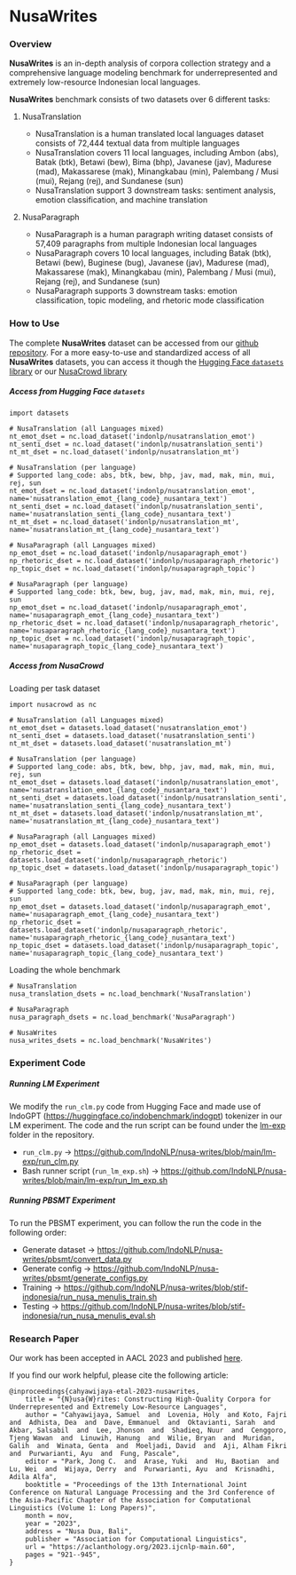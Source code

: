 # NusaWrites

### Overview
**NusaWrites** is an in-depth analysis of corpora collection strategy and a comprehensive language modeling benchmark for underrepresented and extremely low-resource Indonesian local languages.

**NusaWrites** benchmark consists of two datasets over 6 different tasks: 
1. NusaTranslation 
	- NusaTranslation is a human translated local languages dataset consists of 72,444 textual data from multiple languages
	- NusaTranslation covers 11 local languages, including Ambon (abs), Batak (btk), Betawi (bew), Bima (bhp), Javanese (jav), Madurese (mad), Makassarese (mak), Minangkabau (min), Palembang / Musi (mui), Rejang (rej), and Sundanese (sun)
	- NusaTranslation support 3 downstream tasks: sentiment analysis, emotion classification, and machine translation
	
2. NusaParagraph
	- NusaParagraph is a human paragraph writing dataset consists of 57,409 paragraphs from multiple Indonesian local languages
	- NusaParagraph covers 10 local languages, including Batak (btk), Betawi (bew), Buginese (bug), Javanese (jav), Madurese (mad), Makassarese (mak), Minangkabau (min), Palembang / Musi (mui), Rejang (rej), and Sundanese (sun)
	- NusaParagraph supports 3 downstream tasks: emotion classification, topic modeling, and rhetoric mode classification

### How to Use

The complete **NusaWrites** dataset can be accessed from our [github repository](https://github.com/IndoNLP/nusa-writes). 
For a more easy-to-use and standardized access of all **NusaWrites** datasets, you can access it though the [Hugging Face `datasets` library]() or our [NusaCrowd library]()

##### Access from Hugging Face `datasets`
```
import datasets

# NusaTranslation (all Languages mixed)
nt_emot_dset = nc.load_dataset('indonlp/nusatranslation_emot')
nt_senti_dset = nc.load_dataset('indonlp/nusatranslation_senti')
nt_mt_dset = nc.load_dataset('indonlp/nusatranslation_mt')

# NusaTranslation (per language)
# Supported lang_code: abs, btk, bew, bhp, jav, mad, mak, min, mui, rej, sun
nt_emot_dset = nc.load_dataset('indonlp/nusatranslation_emot', name='nusatranslation_emot_{lang_code}_nusantara_text')
nt_senti_dset = nc.load_dataset('indonlp/nusatranslation_senti', name='nusatranslation_senti_{lang_code}_nusantara_text')
nt_mt_dset = nc.load_dataset('indonlp/nusatranslation_mt', name='nusatranslation_mt_{lang_code}_nusantara_text')

# NusaParagraph (all Languages mixed)
np_emot_dset = nc.load_dataset('indonlp/nusaparagraph_emot')
np_rhetoric_dset = nc.load_dataset('indonlp/nusaparagraph_rhetoric')
np_topic_dset = nc.load_dataset('indonlp/nusaparagraph_topic')

# NusaParagraph (per language)
# Supported lang_code: btk, bew, bug, jav, mad, mak, min, mui, rej, sun
np_emot_dset = nc.load_dataset('indonlp/nusaparagraph_emot', name='nusaparagraph_emot_{lang_code}_nusantara_text')
np_rhetoric_dset = nc.load_dataset('indonlp/nusaparagraph_rhetoric', name='nusaparagraph_rhetoric_{lang_code}_nusantara_text')
np_topic_dset = nc.load_dataset('indonlp/nusaparagraph_topic', name='nusaparagraph_topic_{lang_code}_nusantara_text')
```

##### Access from NusaCrowd

Loading per task dataset
```
import nusacrowd as nc

# NusaTranslation (all Languages mixed)
nt_emot_dset = datasets.load_dataset('nusatranslation_emot')
nt_senti_dset = datasets.load_dataset('nusatranslation_senti')
nt_mt_dset = datasets.load_dataset('nusatranslation_mt')

# NusaTranslation (per language)
# Supported lang_code: abs, btk, bew, bhp, jav, mad, mak, min, mui, rej, sun
nt_emot_dset = datasets.load_dataset('indonlp/nusatranslation_emot', name='nusatranslation_emot_{lang_code}_nusantara_text')
nt_senti_dset = datasets.load_dataset('indonlp/nusatranslation_senti', name='nusatranslation_senti_{lang_code}_nusantara_text')
nt_mt_dset = datasets.load_dataset('indonlp/nusatranslation_mt', name='nusatranslation_mt_{lang_code}_nusantara_text')

# NusaParagraph (all Languages mixed)
np_emot_dset = datasets.load_dataset('indonlp/nusaparagraph_emot')
np_rhetoric_dset = datasets.load_dataset('indonlp/nusaparagraph_rhetoric')
np_topic_dset = datasets.load_dataset('indonlp/nusaparagraph_topic')

# NusaParagraph (per language)
# Supported lang_code: btk, bew, bug, jav, mad, mak, min, mui, rej, sun
np_emot_dset = datasets.load_dataset('indonlp/nusaparagraph_emot', name='nusaparagraph_emot_{lang_code}_nusantara_text')
np_rhetoric_dset = datasets.load_dataset('indonlp/nusaparagraph_rhetoric', name='nusaparagraph_rhetoric_{lang_code}_nusantara_text')
np_topic_dset = datasets.load_dataset('indonlp/nusaparagraph_topic', name='nusaparagraph_topic_{lang_code}_nusantara_text')
```

Loading the whole benchmark
```
# NusaTranslation
nusa_translation_dsets = nc.load_benchmark('NusaTranslation')

# NusaParagraph
nusa_paragraph_dsets = nc.load_benchmark('NusaParagraph')

# NusaWrites
nusa_writes_dsets = nc.load_benchmark('NusaWrites')
```

### Experiment Code

##### Running LM Experiment

We modify the `run_clm.py` code from Hugging Face and made use of IndoGPT (https://huggingface.co/indobenchmark/indogpt) tokenizer in our LM experiment. 
The code and the run script can be found under the [lm-exp](https://github.com/IndoNLP/nusa-writes/tree/main/lm-exp) folder in the repository.
- `run_clm.py` → https://github.com/IndoNLP/nusa-writes/blob/main/lm-exp/run_clm.py
- Bash runner script (`run_lm_exp.sh`) → https://github.com/IndoNLP/nusa-writes/blob/main/lm-exp/run_lm_exp.sh

##### Running PBSMT Experiment

To run the PBSMT experiment, you can follow the run the code in the following order:
- Generate dataset → https://github.com/IndoNLP/nusa-writes/pbsmt/convert_data.py
- Generate config → https://github.com/IndoNLP/nusa-writes/pbsmt/generate_configs.py
- Training → https://github.com/IndoNLP/nusa-writes/blob/stif-indonesia/run_nusa_menulis_train.sh
- Testing → https://github.com/IndoNLP/nusa-writes/blob/stif-indonesia/run_nusa_menulis_eval.sh 


### Research Paper
Our work has been accepted in AACL 2023 and published [here](https://aclanthology.org/2023.ijcnlp-main.60/).

If you find our work helpful, please cite the following article:
```
@inproceedings{cahyawijaya-etal-2023-nusawrites,
    title = "{N}usa{W}rites: Constructing High-Quality Corpora for Underrepresented and Extremely Low-Resource Languages",
    author = "Cahyawijaya, Samuel  and  Lovenia, Holy  and Koto, Fajri  and  Adhista, Dea  and  Dave, Emmanuel  and  Oktavianti, Sarah  and  Akbar, Salsabil  and  Lee, Jhonson  and  Shadieq, Nuur  and  Cenggoro, Tjeng Wawan  and  Linuwih, Hanung  and  Wilie, Bryan  and  Muridan, Galih  and  Winata, Genta  and  Moeljadi, David  and  Aji, Alham Fikri  and  Purwarianti, Ayu  and  Fung, Pascale",
    editor = "Park, Jong C.  and  Arase, Yuki  and  Hu, Baotian  and  Lu, Wei  and  Wijaya, Derry  and  Purwarianti, Ayu  and  Krisnadhi, Adila Alfa",
    booktitle = "Proceedings of the 13th International Joint Conference on Natural Language Processing and the 3rd Conference of the Asia-Pacific Chapter of the Association for Computational Linguistics (Volume 1: Long Papers)",
    month = nov,
    year = "2023",
    address = "Nusa Dua, Bali",
    publisher = "Association for Computational Linguistics",
    url = "https://aclanthology.org/2023.ijcnlp-main.60",
    pages = "921--945",
}
```
